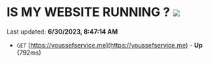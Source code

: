 # IS MY WEBSITE RUNNING ? [![](https://img.shields.io/static/v1?label=Sponsor&message=%E2%9D%A4&logo=GitHub&color=%23fe8e86)](https://github.com/sponsors/<username>)

Last updated: **6/30/2023, 8:47:14 AM**

- `GET` [https://youssefservice.me](https://youssefservice.me) - **Up** (792ms)
